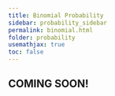 ```yaml
---
title: Binomial Probability
sidebar: probability_sidebar
permalink: binomial.html
folder: probability
usemathjax: true
toc: false
---
```


## COMING SOON!
